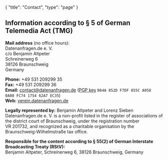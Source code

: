 {
    "title": "Contact",
    "type": "page"
}
 
## Information according to § 5 of German Telemedia Act (TMG)

**Mail address** (no office hours):  
Datenanfragen.de e.&nbsp;V.  
c/o Benjamin Altpeter  
Schreinerweg 6  
38126 Braunschweig  
Germany

**Phone:** +49 531 209299 35  
**Fax:** +49 531 209299 36  
**Email:** contact@datenanfragen.de ([PGP key](/pgp/62A7EC35.asc) `B64A 852D F7DF 855C A058  0A00 FC74 1754 62A7 EC35`)  
**Web:** [verein.datenanfragen.de](https://verein.datenanfragen.de)

**Legally represented by:** Benjamin Altpeter and Lorenz Sieben  
Datenanfragen.de e.&nbsp;V. is a non-profit listed in the register of associations of the district court of Braunschweig, under the registration number VR&nbsp;201732, and recognized as a charitable organisation by the Braunschweig-Wilhelmstraße tax office.

**Responsible for the content according to § 55(2) of German Interstate Broadcasting Treaty (RStV):**  
Benjamin Altpeter, Schreinerweg 6, 38126 Braunschweig, Germany

<script type="application/ld+json">
	{
		"@context": "http://schema.org",
		"@type": "NGO",
		"name": "Datenanfragen.de e. V.",
		"address": {
			"@type": "PostalAddress",
			"streetAddress": "c/o Benjamin Altpeter, Schreinerweg 6",
			"postalCode": "38126",
			"addressLocality": "Braunschweig",
			"addressCountry": "DE"
		},
		"telephone": "+49 209299 35",
		"faxNumber": "+49 209299 36",
		"email": "contact@datenanfragen.de",
		"url": "https://verein.datenanfragen.de",
		"logo": "https://www.datenanfragen.de/img/logo-datenanfragen-ev.png"
	}
</script>
